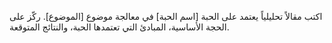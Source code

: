 اكتب مقالاً تحليلياً يعتمد على الحبة [اسم الحبة] في معالجة موضوع [الموضوع]. ركّز على الحجة الأساسية، المبادئ التي تعتمدها الحبة، والنتائج المتوقعة.